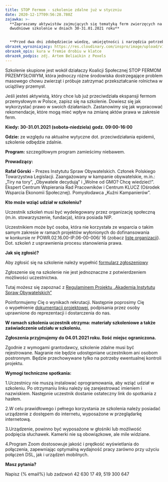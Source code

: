 ```yaml
---
title: STOP Fermom - szkolenie zdalne już w styczniu
date: 2020-12-17T09:56:28.780Z
zajawka: >-
  **Zapraszamy aktywistów zajmujących się tematyką ferm zwierzęcych na bezpłatne
  dwudniowe szkolenie w dniach 30-31.01.2021 roku**


  **Przed dwa dni zdobędziecie wiedzę, umiejętności i narzędzia potrzebne Wam w codziennej pracy w organizacji.**
obrazek_wyrozniajacy: https://res.cloudinary.com/inspro/image/upload/v1608198714/aiso/Zdj%C4%99cia%20szkolenia/pexels-artem-beliaikin-768.jpg
obrazek_opis: kura w fremie drobiu w klatce
obrazek_podpis: zdj. Artem Beliaikin z Pexels
---
```

Szkolenie skupione jest wokół działaczy Koalicji Społecznej STOP FERMOM PRZEMYSŁOWYM, która jednoczy różne środowiska dostrzegające problem masowego chowu zwierząt i próbuje zatrzymać przekształcanie rolnictwa w uciążliwy przemysł. 

Jeśli jesteś aktywistą, który chce lub już przeciwdziała ekspansji fermom przemysłowym w Polsce, zapisz się na szkolenie. Dowiesz się jak wykorzystać prawo w swoich działaniach. Zastanowimy się jak wypracować rekomendacje, które mogą mieć wpływ na zmianę aktów prawa w zakresie ferm. 

**Kiedy: 30-31.01.2021 (sobota-niedziela) godz. 09:00-16:00**

**Gdzie:** ze względu na aktualne wytyczne dot. przeciwdziałania epidemii, szkolenie odbędzie zdalnie.

**Program:** szczegółowym program zamieścimy niebawem.

**Prowadzący:**

**Rafał Górski** - Prezes Instytutu Spraw Obywatelskich. Członek Polskiego Towarzystwa Legislacji. Zaangażowany w kampanie obywatelskie, m.in.: „Tiry na tory”, „Obywatele decydują” i „Wolne od GMO? Chcę wiedzieć!”. Ekspert Centrum Wspierania Rad Pracowników i Centrum KLUCZ (Ośrodek Wsparcia Ekonomii Społecznej). Pomysłodawca „Kuźni Kampanierów”.

**Kto może wziąć udział w szkoleniu?**

Uczestnik szkoleń musi być wydelegowany przez organizację społeczną (m.in. stowarzyszenie, fundacja), która posiada NIP. 

Uczestnikiem może być osoba, która nie korzystała ze wsparcia o takim samym zakresie w ramach projektów wyłonionych do dofinansowania w konkursie nr POWR.02.16.00-IP.06-00-006/ 16 (zobacz [listę organizacji](https://res.cloudinary.com/inspro/raw/upload/v1600935227/aiso/Lista_realizowanych_projekt%C3%B3w_w_ramach_naboru_6.xlsx)). Dot. szkoleń z usprawnienia procesu stanowienia prawa.

**Jak się zgłosić?**

Aby zgłosić się na szkolenie należy wypełnić [formularz zgłoszeniowy](https://forms.gle/1j9Ex9JfEXzKHzkH9)

Zgłoszenie się na szkolenie nie jest jednoznaczne z potwierdzeniem możliwości uczestnictwa.

Tutaj możesz się zapoznać z [Regulaminem Projektu „Akademia Instytutu Spraw Obywatelskich”](https://res.cloudinary.com/inspro/raw/upload/v1607959207/aiso/regulamin_z_zalacznikami.zip)

Poinformujemy Cię o wynikach rekrutacji. Następnie poprosimy Cię o wypełnienie [dokumentacji projektowej](https://res.cloudinary.com/inspro/raw/upload/v1607959474/aiso/dokumenty_przystapienia_do_projektu.zip), podpisania przez osoby uprawnione do reprezentacji i dostarczenia do nas.

**W ramach szkolenia uczestnik otrzyma: materiały szkoleniowe a także zaświadczenie udziału w szkoleniu.** 

**Zgłoszenia przyjmujemy do 04.01.2021 roku. Ilość miejsc ograniczona.**

Zgodnie z wymogami grantodawcy, szkolenie zdalne musi być rejestrowane. Nagranie nie będzie udostępniane uczestnikom ani osobom postronnym. Będzie przechowywane tylko na potrzeby ewentualnej kontroli projektu.

**Wymogi techniczne spotkania:**

1.Uczestnicy nie muszą instalować oprogramowania, aby wziąć udział w szkoleniu. Po otrzymaniu linku należy się zarejestrować imieniem i nazwiskiem. Następnie uczestnik dostanie ostateczny link do spotkania z hasłem.

2.W celu prawidłowego i pełnego korzystania ze szkolenia należy posiadać urządzenie z dostępem do internetu, wyposażone w przeglądarkę internetową.

3.Urządzenie, powinno być wyposażone w głośniki lub możliwość podpięcia słuchawek. Kamerki nie są obowiązkowe, ale mile widziane.

4.Program Zoom dostosowuje jakość i prędkość wyświetlania do połączenia, zapewniając optymalną wydajność pracy zarówno przy użyciu połączeń DSL, jak i urządzeń mobilnych.

**Masz pytania?**

Napisz [](mailto:akademia@instytut.lodz.pl){% email%} lub zadzwoń 42 630 17 49, 519 300 647